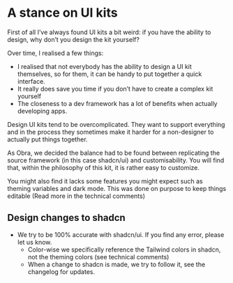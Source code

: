 # A stance on UI kits

First of all I’ve always found UI kits a bit weird: if you have the ability to design, why don’t you design the kit yourself?

Over time, I realised a few things:

* I realised that not everybody has the ability to design a UI kit themselves, so for them, it can be handy to put together a quick interface. 
* It really does save you time if you don’t have to create a complex kit yourself
* The closeness to a dev framework has a lot of benefits when actually developing apps.

Design UI kits tend to be overcomplicated. They want to support everything and in the process they sometimes make it harder for a non-designer to actually put things together.

As Obra, we decided the balance had to be found between replicating the source framework (in this case shadcn/ui) and customisability. You will find that, within the philosophy of this kit, it is rather easy to customize.

You might also find it lacks some features you might expect such as theming variables and dark mode. This was done on purpose to keep things editable (Read more in the technical comments)

## Design changes to shadcn

* We try to be 100% accurate with shadcn/ui. If you find any error, please let us know.
  * Color-wise we specifically reference the Tailwind colors in shadcn, not the theming colors (see technical comments)
  * When a change to shadcn is made, we try to follow it, see the changelog for updates.
